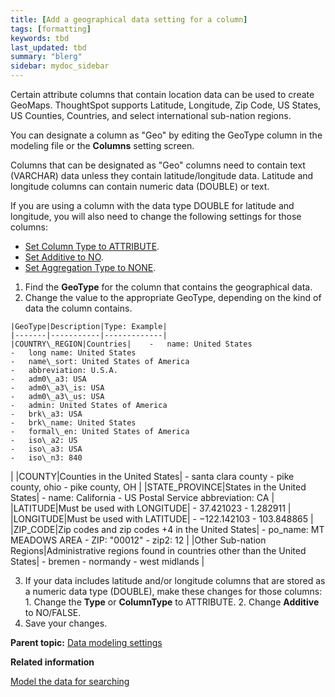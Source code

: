 ```yaml
---
title: [Add a geographical data setting for a column]
tags: [formatting]
keywords: tbd
last_updated: tbd
summary: "blerg"
sidebar: mydoc_sidebar
---
```

Certain attribute columns that contain location data can be used to create GeoMaps. ThoughtSpot supports Latitude, Longitude, Zip Code, US States, US Counties, Countries, and select international sub-nation regions.

You can designate a column as "Geo" by editing the GeoType column in the modeling file or the **Columns** setting screen.

Columns that can be designated as "Geo" columns need to contain text \(VARCHAR\) data unless they contain latitude/longitude data. Latitude and longitude columns can contain numeric data \(DOUBLE\) or text.

If you are using a column with the data type DOUBLE for latitude and longitude, you will also need to change the following settings for those columns:

-   [Set Column Type to ATTRIBUTE](change_column_type.html#).
-   [Set Additive to NO](change_column_additive.html#).
-   [Set Aggregation Type to NONE](change_aggreg_type.html#).

1.   Find the **GeoType** for the column that contains the geographical data.
2.   Change the value to the appropriate GeoType, depending on the kind of data the column contains.

    |GeoType|Description|Type: Example|
    |-------|-----------|-------------|
    |COUNTRY\_REGION|Countries|    -   name: United States
    -   long name: United States
    -   name\_sort: United States of America
    -   abbreviation: U.S.A.
    -   adm0\_a3: USA
    -   adm0\_a3\_is: USA
    -   adm0\_a3\_us: USA
    -   admin: United States of America
    -   brk\_a3: USA
    -   brk\_name: United States
    -   formal\_en: United States of America
    -   iso\_a2: US
    -   iso\_a3: USA
    -   iso\_n3: 840
|
    |COUNTY|Counties in the United States|     -   santa clara county
    -   pike county, ohio
    -   pike county, OH
 |
    |STATE\_PROVINCE|States in the United States|    -   name: California
    -   US Postal Service abbreviation: CA
|
    |LATITUDE|Must be used with LONGITUDE|    -   37.421023
    -   1.282911
|
    |LONGITUDE|Must be used with LATITUDE|    -   −122.142103
    -   103.848865
|
    |ZIP\_CODE|Zip codes and zip codes +4 in the United States|    -   po\_name: MT MEADOWS AREA
    -   ZIP: "00012"
    -   zip2: 12
|
    |Other Sub-nation Regions|Administrative regions found in countries other than the United States|     -   bremen
    -   normandy
    -   west midlands
 |

3.   If your data includes latitude and/or longitude columns that are stored as a numeric data type \(DOUBLE\), make these changes for those columns:
    1.   Change the **Type** or **ColumnType** to ATTRIBUTE.
    2.   Change **Additive** to NO/FALSE.
4.   Save your changes.

**Parent topic:** [Data modeling settings](../../admin/data_modeling/data_modeling_settings.html)

**Related information**  


[Model the data for searching](semantic_modeling.html#)
